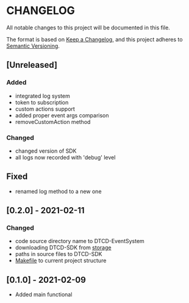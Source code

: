# CHANGELOG

All notable changes to this project will be documented in this file.

The format is based on [Keep a Changelog](https://keepachangelog.com/en/1.0.0/),
and this project adheres to [Semantic Versioning](https://semver.org/spec/v2.0.0.html).

## [Unreleased]

### Added

- integrated log system
- token to subscription
- custom actions support
- added proper event args comparison
- removeCustomAction method

### Changed

- changed version of SDK
- all logs now recorded with 'debug' level

## Fixed

- renamed log method to a new one

## [0.2.0] - 2021-02-11

### Changed

- code source directory name to DTCD-EventSystem
- downloading DTCD-SDK from [storage](http://storage.dev.isgneuro.com)
- paths in source files to DTCD-SDK
- [Makefile](Makefile) to current project structure

## [0.1.0] - 2021-02-09

- Added main functional

